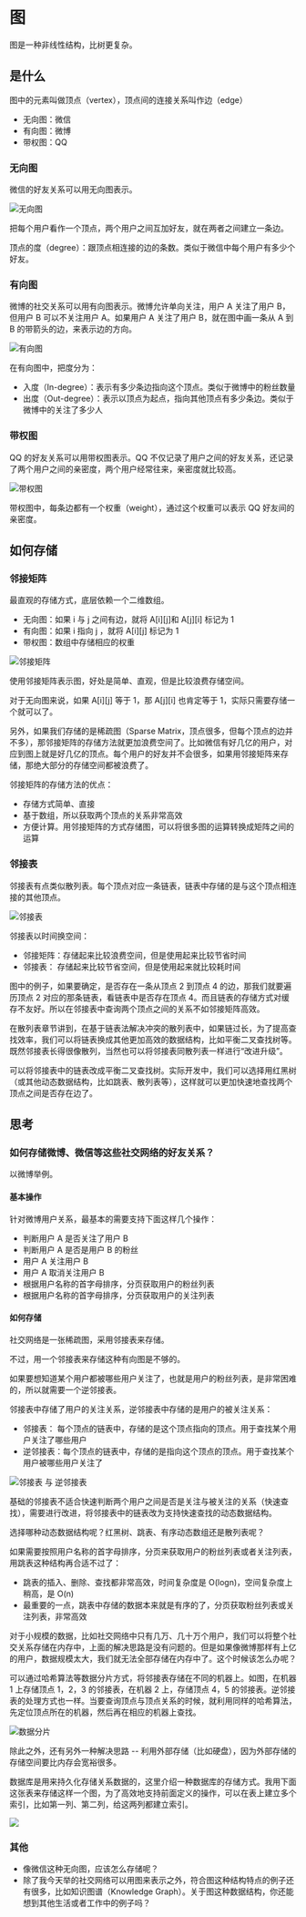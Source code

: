 # 图

图是一种非线性结构，比树更复杂。

## 是什么

图中的元素叫做顶点（vertex），顶点间的连接关系叫作边（edge）

- 无向图：微信
- 有向图：微博
- 带权图：QQ

### 无向图

微信的好友关系可以用无向图表示。

![无向图](@imgs/df85dc345a9726cab0338e68982fd1af.jpg)

把每个用户看作一个顶点，两个用户之间互加好友，就在两者之间建立一条边。

顶点的度（degree）：跟顶点相连接的边的条数。类似于微信中每个用户有多少个好友。

### 有向图

微博的社交关系可以用有向图表示。微博允许单向关注，用户 A 关注了用户 B，但用户 B 可以不关注用户 A。如果用户 A 关注了用户 B，就在图中画一条从 A 到 B 的带箭头的边，来表示边的方向。

![有向图](@imgs/c31759a37d8a8719841f347bd479b796.jpg)

在有向图中，把度分为：

- 入度（In-degree）：表示有多少条边指向这个顶点。类似于微博中的粉丝数量
- 出度（Out-degree）：表示以顶点为起点，指向其他顶点有多少条边。类似于微博中的关注了多少人

### 带权图

QQ 的好友关系可以用带权图表示。QQ 不仅记录了用户之间的好友关系，还记录了两个用户之间的亲密度，两个用户经常往来，亲密度就比较高。

![带权图](@imgs/55d7e4806dc47950ae098d959b03ace8.jpg)

带权图中，每条边都有一个权重（weight），通过这个权重可以表示 QQ 好友间的亲密度。

## 如何存储

### 邻接矩阵

最直观的存储方式，底层依赖一个二维数组。

- 无向图：如果 i 与 j 之间有边，就将 A[i][j]和 A[j][i] 标记为 1
- 有向图：如果 i 指向 j ，就将 A[i][j] 标记为 1
- 带权图：数组中存储相应的权重

![邻接矩阵](@imgs/625e7493b5470e774b5aa91fb4fdb9d2.jpg)

使用邻接矩阵表示图，好处是简单、直观，但是比较浪费存储空间。

对于无向图来说，如果 A[i][j] 等于 1，那 A[j][i] 也肯定等于 1，实际只需要存储一个就可以了。

另外，如果我们存储的是稀疏图（Sparse Matrix，顶点很多，但每个顶点的边并不多），那邻接矩阵的存储方法就更加浪费空间了。比如微信有好几亿的用户，对应到图上就是好几亿的顶点。每个用户的好友并不会很多，如果用邻接矩阵来存储，那绝大部分的存储空间都被浪费了。

邻接矩阵的存储方法的优点：

- 存储方式简单、直接
- 基于数组，所以获取两个顶点的关系非常高效
- 方便计算。用邻接矩阵的方式存储图，可以将很多图的运算转换成矩阵之间的运算

### 邻接表

邻接表有点类似散列表。每个顶点对应一条链表，链表中存储的是与这个顶点相连接的其他顶点。

![邻接表](@imgs/039bc254b97bd11670cdc4bf2a8e1394.jpg)

邻接表以时间换空间：

- 邻接矩阵：存储起来比较浪费空间，但是使用起来比较节省时间
- 邻接表： 存储起来比较节省空间，但是使用起来就比较耗时间

图中的例子，如果要确定，是否存在一条从顶点 2 到顶点 4 的边，那我们就要遍历顶点 2 对应的那条链表，看链表中是否存在顶点 4。而且链表的存储方式对缓存不友好。所以在邻接表中查询两个顶点之间的关系不如邻接矩阵高效。

在散列表章节讲到，在基于链表法解决冲突的散列表中，如果链过长，为了提高查找效率，我们可以将链表换成其他更加高效的数据结构，比如平衡二叉查找树等。既然邻接表长得很像散列，当然也可以将邻接表同散列表一样进行“改进升级”。

可以将邻接表中的链表改成平衡二叉查找树。实际开发中，我们可以选择用红黑树（或其他动态数据结构，比如跳表、散列表等），这样就可以更加快速地查找两个顶点之间是否存在边了。

## 思考

### 如何存储微博、微信等这些社交网络的好友关系？

以微博举例。

#### 基本操作

针对微博用户关系，最基本的需要支持下面这样几个操作：

- 判断用户 A 是否关注了用户 B
- 判断用户 A 是否是用户 B 的粉丝
- 用户 A 关注用户 B
- 用户 A 取消关注用户 B
- 根据用户名称的首字母排序，分页获取用户的粉丝列表
- 根据用户名称的首字母排序，分页获取用户的关注列表

#### 如何存储

社交网络是一张稀疏图，采用邻接表来存储。

不过，用一个邻接表来存储这种有向图是不够的。

如果要想知道某个用户都被哪些用户关注了，也就是用户的粉丝列表，是非常困难的，所以就需要一个逆邻接表。

邻接表中存储了用户的关注关系，逆邻接表中存储的是用户的被关注关系：

- 邻接表：  每个顶点的链表中，存储的是这个顶点指向的顶点。用于查找某个用户关注了哪些用户
- 逆邻接表：每个顶点的链表中，存储的是指向这个顶点的顶点。用于查找某个用户被哪些用户关注了

![邻接表 与 逆邻接表](@imgs/501440bcffdcf4e6f9a5ca1117e990a1.jpg)

基础的邻接表不适合快速判断两个用户之间是否是关注与被关注的关系（快速查找），需要进行改进，将邻接表中的链表改为支持快速查找的动态数据结构。

选择哪种动态数据结构呢？红黑树、跳表、有序动态数组还是散列表呢？

如果需要按照用户名称的首字母排序，分页来获取用户的粉丝列表或者关注列表，用跳表这种结构再合适不过了：

- 跳表的插入、删除、查找都非常高效，时间复杂度是 O(logn)，空间复杂度上稍高，是 O(n)
- 最重要的一点，跳表中存储的数据本来就是有序的了，分页获取粉丝列表或关注列表，非常高效

对于小规模的数据，比如社交网络中只有几万、几十万个用户，我们可以将整个社交关系存储在内存中，上面的解决思路是没有问题的。但是如果像微博那样有上亿的用户，数据规模太大，我们就无法全部存储在内存中了。这个时候该怎么办呢？

可以通过哈希算法等数据分片方式，将邻接表存储在不同的机器上。如图，在机器 1 上存储顶点 1，2，3 的邻接表，在机器 2 上，存储顶点 4，5 的邻接表。逆邻接表的处理方式也一样。当要查询顶点与顶点关系的时候，就利用同样的哈希算法，先定位顶点所在的机器，然后再在相应的机器上查找。

![数据分片](@imgs/08e4f4330a1d88e9fec94b0f2d1bbe2f.jpg)

除此之外，还有另外一种解决思路 -- 利用外部存储（比如硬盘），因为外部存储的存储空间要比内存会宽裕很多。

数据库是用来持久化存储关系数据的，这里介绍一种数据库的存储方式。我用下面这张表来存储这样一个图，为了高效地支持前面定义的操作，可以在表上建立多个索引，比如第一列、第二列，给这两列都建立索引。

![](@imgs/7339595c631660dc87559bec2ddf928f.jpg)

### 其他

- 像微信这种无向图，应该怎么存储呢？
- 除了我今天举的社交网络可以用图来表示之外，符合图这种结构特点的例子还有很多，比如知识图谱（Knowledge Graph）。关于图这种数据结构，你还能想到其他生活或者工作中的例子吗？
